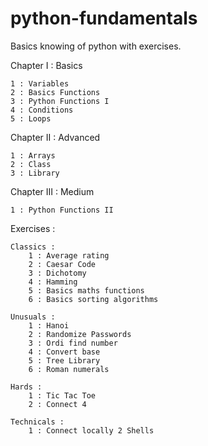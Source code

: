 # python-fundamentals
Basics knowing of python with exercises.

Chapter I : Basics

    1 : Variables
    2 : Basics Functions
    3 : Python Functions I
    4 : Conditions
    5 : Loops

Chapter II : Advanced

    1 : Arrays
    2 : Class
    3 : Library

Chapter III : Medium

    1 : Python Functions II

Exercises :

    Classics :
        1 : Average rating
        2 : Caesar Code
        3 : Dichotomy
        4 : Hamming
        5 : Basics maths functions
        6 : Basics sorting algorithms

    Unusuals :
        1 : Hanoi
        2 : Randomize Passwords
        3 : Ordi find number
        4 : Convert base
        5 : Tree Library
        6 : Roman numerals

    Hards :
        1 : Tic Tac Toe
        2 : Connect 4
    
    Technicals :
        1 : Connect locally 2 Shells
